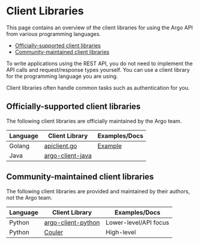 # Client Libraries

This page contains an overview of the client libraries for using the Argo API from various programming languages.

* [Officially-supported client libraries](#officially-supported-client-libraries)
* [Community-maintained client libraries](#community-maintained-client-libraries)

To write applications using the  REST API, you do not need to implement the API calls and request/response types yourself. You can use a client library for the programming language you are using.

 Client libraries often handle common tasks such as authentication for you. 

## Officially-supported client libraries

The following client libraries are officially maintained by the Argo team.

| Language | Client Library | Examples/Docs |
|----------|----------------|---------------|
| Golang   | [apiclient.go](https://github.com/argoproj/argo-workflows/blob/master/pkg/apiclient/apiclient.go) | [Example](https://github.com/argoproj/argo-workflows/blob/master/cmd/argo/commands/submit.go)
| Java     | [argo-client-java](https://github.com/argoproj-labs/argo-client-java) | |

## Community-maintained client libraries

The following client libraries are provided and maintained by their authors, not the Argo team.

| Language | Client Library | Examples/Docs |
|----------|----------------|---------------|
| Python   | [argo-client-python](https://github.com/argoproj-labs/argo-client-python) | Lower-level/API focus | 
| Python   | [Couler](https://github.com/couler-proj/couler) | High-level |



